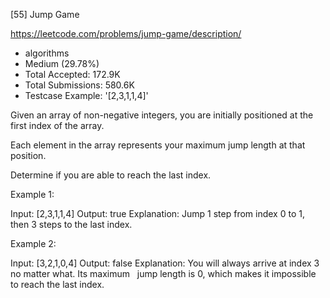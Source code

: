 [55] Jump Game  

https://leetcode.com/problems/jump-game/description/

* algorithms
* Medium (29.78%)
* Total Accepted:    172.9K
* Total Submissions: 580.6K
* Testcase Example:  '[2,3,1,1,4]'

Given an array of non-negative integers, you are initially positioned at the first index of the array.

Each element in the array represents your maximum jump length at that position.

Determine if you are able to reach the last index.

Example 1:


Input: [2,3,1,1,4]
Output: true
Explanation: Jump 1 step from index 0 to 1, then 3 steps to the last index.


Example 2:


Input: [3,2,1,0,4]
Output: false
Explanation: You will always arrive at index 3 no matter what. Its maximum
             jump length is 0, which makes it impossible to reach the last index.


